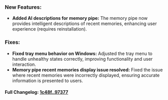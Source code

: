 ### **New Features:**
- **Added AI descriptions for memory pipe:** The memory pipe now provides intelligent descriptions of recent memories, enhancing user experience (requires reinstallation).

### **Fixes:**
- **Fixed tray menu behavior on Windows:** Adjusted the tray menu to handle unhealthy states correctly, improving functionality and user interaction.
- **Memory pipe recent memories display issue resolved:** Fixed the issue where recent memories were incorrectly displayed, ensuring accurate information is presented to users.

#### **Full Changelog:** [1c48f..97377](https://github.com/mediar-ai/screenpipe/compare/1c48f..97377)

